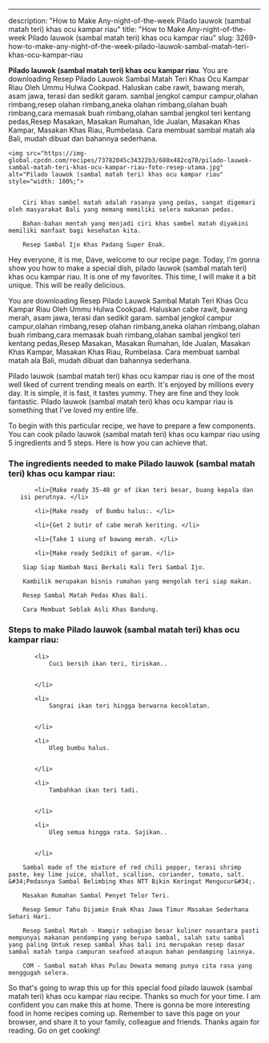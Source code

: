---
description: "How to Make Any-night-of-the-week Pilado lauwok (sambal matah teri) khas ocu kampar riau"
title: "How to Make Any-night-of-the-week Pilado lauwok (sambal matah teri) khas ocu kampar riau"
slug: 3269-how-to-make-any-night-of-the-week-pilado-lauwok-sambal-matah-teri-khas-ocu-kampar-riau

<p>
	<strong>Pilado lauwok (sambal matah teri) khas ocu kampar riau</strong>. 
	You are downloading Resep Pilado Lauwok Sambal Matah Teri Khas Ocu Kampar Riau Oleh Ummu Hulwa Cookpad. Haluskan cabe rawit, bawang merah, asam jawa, terasi dan sedikit garam. sambal jengkol campur campur,olahan rimbang,resep olahan rimbang,aneka olahan rimbang,olahan buah rimbang,cara memasak buah rimbang,olahan sambal jengkol teri kentang pedas,Resep Masakan, Masakan Rumahan, Ide Jualan, Masakan Khas Kampar, Masakan Khas Riau, Rumbelasa. Cara membuat sambal matah ala Bali, mudah dibuat dan bahannya sederhana.
</p>
<p>
	
	<img src="https://img-global.cpcdn.com/recipes/73782045c34322b3/680x482cq70/pilado-lauwok-sambal-matah-teri-khas-ocu-kampar-riau-foto-resep-utama.jpg" alt="Pilado lauwok (sambal matah teri) khas ocu kampar riau" style="width: 100%;">
	
	
		Ciri khas sambel matah adalah rasanya yang pedas, sangat digemari oleh masyarakat Bali yang memang memiliki selera makanan pedas.
	
		Bahan-bahan mentah yang menjadi ciri khas sambel matah diyakini memiliki manfaat bagi kesehatan kita.
	
		Resep Sambal Ijo Khas Padang Super Enak.
	
</p>
<p>
	Hey everyone, it is me, Dave, welcome to our recipe page. Today, I'm gonna show you how to make a special dish, pilado lauwok (sambal matah teri) khas ocu kampar riau. It is one of my favorites. This time, I will make it a bit unique. This will be really delicious.
</p>
	
<p>
	You are downloading Resep Pilado Lauwok Sambal Matah Teri Khas Ocu Kampar Riau Oleh Ummu Hulwa Cookpad. Haluskan cabe rawit, bawang merah, asam jawa, terasi dan sedikit garam. sambal jengkol campur campur,olahan rimbang,resep olahan rimbang,aneka olahan rimbang,olahan buah rimbang,cara memasak buah rimbang,olahan sambal jengkol teri kentang pedas,Resep Masakan, Masakan Rumahan, Ide Jualan, Masakan Khas Kampar, Masakan Khas Riau, Rumbelasa. Cara membuat sambal matah ala Bali, mudah dibuat dan bahannya sederhana.
</p>
<p>
	Pilado lauwok (sambal matah teri) khas ocu kampar riau is one of the most well liked of current trending meals on earth. It's enjoyed by millions every day. It is simple, it is fast, it tastes yummy. They are fine and they look fantastic. Pilado lauwok (sambal matah teri) khas ocu kampar riau is something that I've loved my entire life.
</p>

<p>
To begin with this particular recipe, we have to prepare a few components. You can cook pilado lauwok (sambal matah teri) khas ocu kampar riau using 5 ingredients and 5 steps. Here is how you can achieve that.
</p>

<h3>The ingredients needed to make Pilado lauwok (sambal matah teri) khas ocu kampar riau:</h3>

<ol>
	
		<li>{Make ready 35-40 gr of ikan teri besar, buang kepala dan isi perutnya. </li>
	
		<li>{Make ready  of Bumbu halus:. </li>
	
		<li>{Get 2 butir of cabe merah keriting. </li>
	
		<li>{Take 1 siung of bawang merah. </li>
	
		<li>{Make ready Sedikit of garam. </li>
	
</ol>
<p>
	
		Siap Siap Nambah Nasi Berkali Kali Teri Sambal Ijo.
	
		Kambilik merupakan bisnis rumahan yang mengolah teri siap makan.
	
		Resep Sambal Matah Pedas Khas Bali.
	
		Cara Membuat Seblak Asli Khas Bandung.
	
</p>

<h3>Steps to make Pilado lauwok (sambal matah teri) khas ocu kampar riau:</h3>

<ol>
	
		<li>
			Cuci bersih ikan teri, tiriskan..
			
			
		</li>
	
		<li>
			Sangrai ikan teri hingga berwarna kecoklatan.
			
			
		</li>
	
		<li>
			Uleg bumbu halus.
			
			
		</li>
	
		<li>
			Tambahkan ikan teri tadi.
			
			
		</li>
	
		<li>
			Uleg semua hingga rata. Sajikan..
			
			
		</li>
	
</ol>

<p>
	
		Sambal made of the mixture of red chili pepper, terasi shrimp paste, key lime juice, shallot, scallion, coriander, tomato, salt. &#34;Pedasnya Sambal Belimbing Khas NTT Bikin Keringat Mengucur&#34;.
	
		Masakan Rumahan Sambal Penyet Telor Teri.
	
		Resep Semur Tahu Dijamin Enak Khas Jawa Timur Masakan Sederhana Sehari Hari.
	
		Resep Sambal Matah - Hampir sebagian besar kuliner nusantara pasti mempunyai makanan pendamping yang berupa sambal, salah satu sambal yang paling Untuk resep sambal khas bali ini merupakan resep dasar sambal matah tanpa campuran seafood ataupun bahan pendamping lainnya.
	
		COM - Sambal matah khas Pulau Dewata memang punya cita rasa yang menggugah selera.
	
</p>

<p>
	So that's going to wrap this up for this special food pilado lauwok (sambal matah teri) khas ocu kampar riau recipe. Thanks so much for your time. I am confident you can make this at home. There is gonna be more interesting food in home recipes coming up. Remember to save this page on your browser, and share it to your family, colleague and friends. Thanks again for reading. Go on get cooking!
</p>
